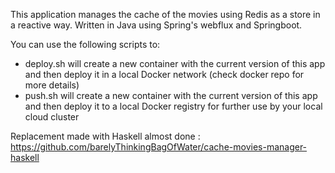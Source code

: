 This application manages the cache of the movies using Redis as a store in a reactive way.
Written in Java using Spring's webflux and Springboot.

You can use the following scripts to:
- deploy.sh will create a new container with the current version of this app and then deploy it in a local Docker network (check docker repo for more details)
- push.sh will create a new container with the current version of this app and then deploy it to a local Docker registry for further use by your local cloud cluster


Replacement made with Haskell almost done : https://github.com/barelyThinkingBagOfWater/cache-movies-manager-haskell
